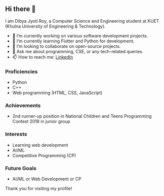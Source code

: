 ## Hi there 👋

I am Dibya Jyoti Roy, a Computer Science and Engineering student at KUET (Khulna University of Engineering & Technology).

- 🔭 I’m currently working on various software development projects.
- 🌱 I’m currently learning Flutter and Python for development.
- 👯 I’m looking to collaborate on open-source projects.
- 💬 Ask me about programming, CSE, or any tech-related queries.
- 📫 How to reach me: [LinkedIn](https://www.linkedin.com/in/your-linkedin-profile)

### Proficiencies
- Python
- C++
- Web programming (HTML, CSS, JavaScript)

### Achievements
- 2nd runner-up position in National Children and Teens Programming Contest 2018 in junior group


### Interests
- Learning web development
- AI/ML
- Competitive Programming (CP)

### Future Goals
- AI/ML or Web Development or CP

Thank you for visiting my profile!
